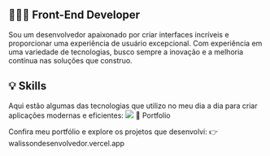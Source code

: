 ## 👩🏻‍💻 Front-End Developer
Sou um desenvolvedor apaixonado por criar interfaces incríveis e proporcionar uma experiência de usuário excepcional. Com experiência em uma variedade de tecnologias, busco sempre a inovação e a melhoria contínua nas soluções que construo.

## 💡 Skills
Aqui estão algumas das tecnologias que utilizo no meu dia a dia para criar aplicações modernas e eficientes:
<img src="https://skillicons.dev/icons?i=html,css,js,ts,nodejs,php,react,vue,sass,tailwind,bootstrap,mongodb,git,wordpress&perline=14" />
🔗 Portfolio

Confira meu portfólio e explore os projetos que desenvolvi:
👉 walissondesenvolvedor.vercel.app
